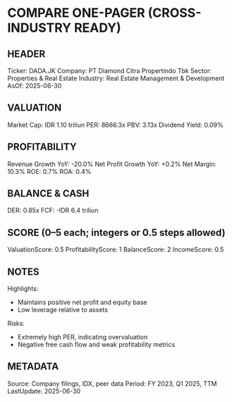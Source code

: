 # COMPARE ONE-PAGER (CROSS-INDUSTRY READY)

## HEADER
Ticker: DADA.JK
Company: PT Diamond Citra Propertindo Tbk
Sector: Properties & Real Estate
Industry: Real Estate Management & Development
AsOf: 2025-06-30

## VALUATION
Market Cap: IDR 1.10 triliun
PER: 8666.3x
PBV: 3.13x
Dividend Yield: 0.09%

## PROFITABILITY
Revenue Growth YoY: -20.0%
Net Profit Growth YoY: +0.2%
Net Margin: 10.3%
ROE: 0.7%
ROA: 0.4%

## BALANCE & CASH
DER: 0.85x
FCF: -IDR 6.4 triliun

## SCORE (0–5 each; integers or 0.5 steps allowed)
ValuationScore: 0.5
ProfitabilityScore: 1
BalanceScore: 2
IncomeScore: 0.5

## NOTES
Highlights:
- Maintains positive net profit and equity base
- Low leverage relative to assets

Risks:
- Extremely high PER, indicating overvaluation
- Negative free cash flow and weak profitability metrics

## METADATA
Source: Company filings, IDX, peer data
Period: FY 2023, Q1 2025, TTM
LastUpdate: 2025-06-30